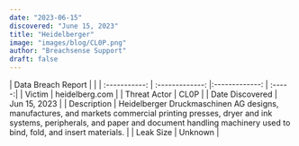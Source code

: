 ```yaml
---
date: "2023-06-15"
discovered: "June 15, 2023"
title: "Heidelberger"
image: "images/blog/CL0P.png"
author: "Breachsense Support"
draft: false
---
```


| Data Breach Report           |              | 
| :-----------: | :-------------:     |:-------------:    | :-----:|
| Victim      | heidelberg.com      | 
| Threat Actor      | CL0P      | 
| Date Discovered      | Jun 15, 2023      | 
| Description      | Heidelberger Druckmaschinen AG designs, manufactures, and markets commercial printing presses, dryer and ink systems, peripherals, and paper and document handling machinery used to bind, fold, and insert materials.      | 
| Leak Size      | Unknown      | 

